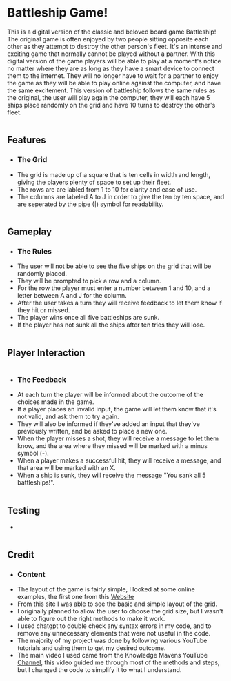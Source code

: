 # Battleship Game!

This is a digital version of the classic and beloved board game Battleship! The original game is often 
enjoyed by two people sitting opposite each other as they attempt to destroy the other person's 
fleet. It's an intense and exciting game that normally cannot be played without a partner. With this 
digital version of the game players will be able to play at a moment's notice no matter where they are as long 
as they have a smart device to connect them to the internet. They will no longer have to wait for a partner to enjoy the 
game as they will be able to play online against the computer, and have the same excitement. This version of battleship 
follows the same rules as the original, the user will play again the computer, they will each have 5 ships place randomly 
on the grid and have 10 turns to destroy the other's fleet. 

![]()

## Features

* ### The Grid 
* The grid is made up of a square that is ten cells in width and length, giving the players plenty of space to set up their fleet.
* The rows are are labled from 1 to 10 for clarity and ease of use.
* The columns are labeled A to J in order to give the ten by ten space, and are seperated by the pipe (|) symbol for readability.
  

![]()  

## Gameplay  

* ### The Rules
* The user will not be able to see the five ships on the grid that will be randomly placed.
* They will be prompted to pick a row and a column.
* For the row the player must enter a number between 1 and 10, and a letter between A and J for the column.
* After the user takes a turn they will receive feedback to let them know if they hit or missed.
* The player wins once all five battleships are sunk.
* If the player has not sunk all the ships after ten tries they will lose. 

![]()  

## Player Interaction 

![]()  

* ### The Feedback  
* At each turn the player will be informed about the outcome of the choices made in the game.
* If a player places an invalid input, the game will let them know that it's not valid, and ask them to try again.
* They will also be informed if they've added an input that they've previously written, and be asked to place a new one.
* When the player misses a shot, they will receive a message to let them know, and the area where they missed will be marked with a minus symbol (-).
* When a player makes a successful hit, they will receive a message, and that area will be marked with an X.
* When a ship is sunk, they will receive the message "You sank all 5 battleships!".

![]()  

## Testing 

* 

![]()  

## Credit

* ### Content
* The layout of the game is fairly simple, I looked at some online examples, the first one from this [Website](https://copyassignment.com/battleship-game-code-in-python/)
* From this site I was able to see the basic and simple layout of the grid.
* I originally planned to allow the user to choose the grid size, but I wasn't able to figure out the right methods to make it work.
* I used chatgpt to double check any syntax errors in my code, and to remove any unnecessary elements that were not useful in the code.
* The majority of my project was done by following various YouTube tutorials and using them to get my desired outcome.
* The main video I used came from the Knowledge Mavens YouTube [Channel](https://www.youtube.com/watch?v=alJH_c9t4zw&ab_channel=KnowledgeMavens), this video guided me through most of the methods and steps, but I changed the code to simplify it to what I understand. 



